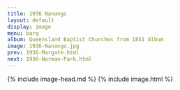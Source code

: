 ```yaml
---
title: 1936 Nanango
layout: default
display: image
menu: barq
album: Queensland Baptist Churches from 1851 Album
image: 1936-Nanango.jpg
prev: 1936-Margate.html
next: 1936-Norman-Park.html
---
```

{% include image-head.md %}
{% include image.html %}